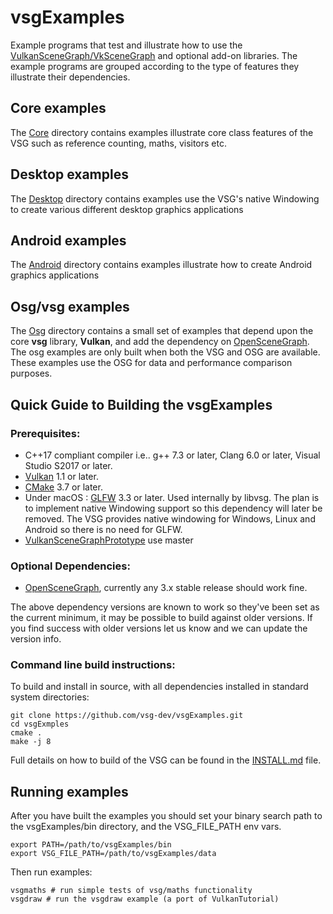 # vsgExamples
Example programs that test and illustrate how to use the [VulkanSceneGraph/VkSceneGraph](https://github.com/vsg-dev/VulkanSceneGraphPrototype/) and optional add-on libraries. The example programs are grouped according to the type of features they illustrate their dependencies.

## Core examples
The [Core](Core/) directory contains examples illustrate core class features of the VSG such as reference counting, maths, visitors etc.

## Desktop examples
The [Desktop](Desktop/) directory contains examples use the VSG's native Windowing to create various different desktop graphics applications

## Android examples
The [Android](Android/) directory contains examples illustrate how to create Android graphics applications

## Osg/vsg examples
The [Osg](Osg/) directory contains a small set of examples that depend upon the core **vsg** library, **Vulkan**, and add the dependency on [OpenSceneGraph](https://github.com/openscenegraph/OpenSceneGraph/). The osg examples are only built when both the VSG and OSG are available.  These examples use the OSG for data and performance comparison purposes.

## Quick Guide to Building the vsgExamples

### Prerequisites:
* C++17 compliant compiler i.e.. g++ 7.3 or later, Clang 6.0 or later, Visual Studio S2017 or later.
* [Vulkan](https://vulkan.lunarg.com/) 1.1 or later.
* [CMake](https://www.cmake.org) 3.7 or later.
* Under macOS : [GLFW](https://www.glfw.org)  3.3 or later.  Used internally by libvsg. The plan is to implement native Windowing support so this dependency will later be removed. The VSG provides native windowing for Windows, Linux and Android so there is no need for GLFW.
* [VulkanSceneGraphPrototype](https://github.com/vsg-dev/VulkanSceneGraphPrototype/) use master

### Optional Dependencies:
* [OpenSceneGraph](https://github.com/openscenegraph/OpenSceneGraph/), currently any 3.x stable release should work fine.

The above dependency versions are known to work so they've been set as the current minimum, it may be possible to build against older versions.  If you find success with older versions let us know and we can update the version info.

### Command line build instructions:
To build and install in source, with all dependencies installed in standard system directories:

    git clone https://github.com/vsg-dev/vsgExamples.git
    cd vsgExmples
    cmake .
    make -j 8

Full details on how to build of the VSG can be found in the [INSTALL.md](INSTALL.md) file.

## Running examples

After you have built the examples you should set your binary search path to the vsgExamples/bin directory, and the VSG_FILE_PATH env vars.

	export PATH=/path/to/vsgExamples/bin
	export VSG_FILE_PATH=/path/to/vsgExamples/data

Then run examples:

	vsgmaths # run simple tests of vsg/maths functionality
	vsgdraw # run the vsgdraw example (a port of VulkanTutorial)
